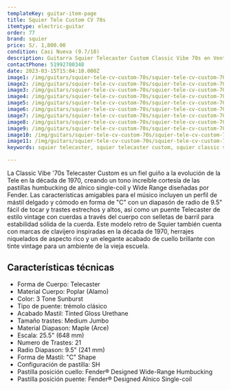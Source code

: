 ```yaml
---
templateKey: guitar-item-page
title: Squier Tele Custom CV 70s
itemtype: electric-guitar
order: 77
brand: squier
price: S/. 1,800.00
condition: Casi Nueva (9.7/10)
description: Guitarra Squier Telecaster Custom Classic Vibe 70s en Venta!, Lima, Peru
contactPhone: 51992780348
date: 2023-03-15T15:04:10.000Z
image1: /img/guitars/squier-tele-cv-custom-70s/squier-tele-cv-custom-70s-01.jpg
image2: /img/guitars/squier-tele-cv-custom-70s/squier-tele-cv-custom-70s-02.jpg
image3: /img/guitars/squier-tele-cv-custom-70s/squier-tele-cv-custom-70s-03.jpg
image4: /img/guitars/squier-tele-cv-custom-70s/squier-tele-cv-custom-70s-04.jpg
image5: /img/guitars/squier-tele-cv-custom-70s/squier-tele-cv-custom-70s-05.jpg
image6: /img/guitars/squier-tele-cv-custom-70s/squier-tele-cv-custom-70s-06.jpg
image7: /img/guitars/squier-tele-cv-custom-70s/squier-tele-cv-custom-70s-07.jpg
image8: /img/guitars/squier-tele-cv-custom-70s/squier-tele-cv-custom-70s-08.jpg
image9: /img/guitars/squier-tele-cv-custom-70s/squier-tele-cv-custom-70s-09.jpg
image10: /img/guitars/squier-tele-cv-custom-70s/squier-tele-cv-custom-70s-10.jpg
image11: /img/guitars/squier-tele-cv-custom-70s/squier-tele-cv-custom-70s-11.jpg
keywords: squier telecaster, squier telecaster custom, squier classic vibe, squier telecaster classic vibe

---
```

La Classic Vibe '70s Telecaster Custom es un fiel guiño a la evolución de la Tele en la década de 1970, creando un tono increíble cortesía de las pastillas humbucking de alnico single-coil y Wide Range diseñadas por Fender. Las características amigables para el músico incluyen un perfil de mástil delgado y cómodo en forma de "C" con un diapasón de radio de 9.5" fácil de tocar y trastes estrechos y altos, así como un puente Telecaster de estilo vintage con cuerdas a través del cuerpo con selletas de barril para estabilidad sólida de la cuerda. Este modelo retro de Squier también cuenta con marcas de clavijero inspiradas en la década de 1970, herrajes niquelados de aspecto rico y un elegante acabado de cuello brillante con tinte vintage para un ambiente de la vieja escuela.

## Características técnicas

* Forma de Cuerpo: Telecaster
* Material Cuerpo: Poplar (Alamo)
* Color: 3 Tone Sunburst
* Tipo de puente: trémolo clásico
* Acabado Mastil: Tinted Gloss Urethane
* Tamaño trastes: Medium Jumbo
* Material Diapason: Maple (Arce)
* Escala: 25.5" (648 mm)
* Numero de Trastes: 21
* Radio Diapason: 9.5" (241 mm)
* Forma de Mastil: "C" Shape
* Configuración de pastilla: SH
* Pastilla posición cuello: Fender® Designed Wide-Range Humbucking
* Pastilla posición puente: Fender® Designed Alnico Single-coil